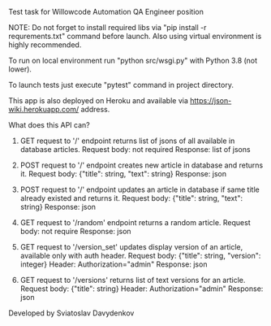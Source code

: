 Test task for Willowcode Automation QA Engineer position

NOTE: Do not forget to install required libs via "pip install -r requrements.txt" command before launch.
Also using virtual environment is highly recommended.

To run on local environment run "python src/wsgi.py" with Python 3.8 (not lower).

To launch tests just execute "pytest" command in project directory.

This app is also deployed on Heroku and available via https://json-wiki.herokuapp.com/ address.

What does this API can?
1. GET request to '/' endpoint returns list of jsons of all available in database articles.
Request body: not required
Response: list of jsons

2. POST request to '/' endpoint creates new article in database and returns it.
Request body: {"title": string, "text": string}
Response: json

3. POST request to '/' endpoint updates an article in database if same title already existed and returns it.
Request body: {"title": string, "text": string}
Response: json

4. GET request to '/random' endpoint returns a random article.
Request body: not require
Response: json

5. GET request to '/version_set' updates display version of an article, available only with auth header.
Request body: {"title": string, "version": integer}
Header: Authorization="admin"
Response: json

6. GET request to '/versions' returns list of text versions for an article.
Request body: {"title": string}
Header: Authorization="admin"
Response: json


Developed by Sviatoslav Davydenkov